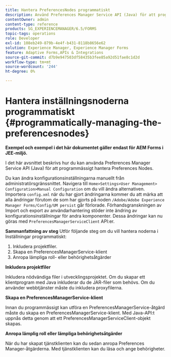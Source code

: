 ```yaml
---
title: Hantera PreferencesNodes programmatiskt
description: Använd Preferences Manager Service API (Java) för att programmässigt hantera Preferences Nodes.
contentOwner: admin
content-type: reference
products: SG_EXPERIENCEMANAGER/6.5/FORMS
topic-tags: operations
role: Developer
exl-id: 108eb249-879b-4e4f-b431-8118b8656e62
solution: Experience Manager, Experience Manager Forms
feature: Adaptive Forms,APIs & Integrations
source-git-commit: d7b9e947503df58435b3fee85a92d51fae8c1d2d
workflow-type: tm+mt
source-wordcount: '244'
ht-degree: 0%

---
```


# Hantera inställningsnoderna programmatiskt {#programmatically-managing-the-preferencesnodes}

**Exempel och exempel i det här dokumentet gäller endast för AEM Forms i JEE-miljö.**

I det här avsnittet beskrivs hur du kan använda Preferences Manager Service API (Java) för att programmässigt hantera Preferences Nodes.

Du kan ändra konfigurationsinställningarna manuellt från administratörsgränssnittet. Navigera till `Home>Settings>User Management> Configuration>Manual Configuration` om du vill ändra alternativen. Importera `config.xml` när du har gjort ändringarna kommer du att märka att alla ändringar förutom de som har gjorts på noden `/Adobe/Adobe Experience Manager Forms/Config/UM persist` går förlorade. Förhandsgranskningen av Import och export av användarhantering stöder inte ändring av konfigurationsinställningar för andra komponenter. Dessa ändringar kan nu göras med `PreferencesManagerServiceClient` API:er.

**Sammanfattning av steg** Utför följande steg om du vill hantera noderna i Inställningar programmatiskt:

1. Inkludera projektfiler.
1. Skapa en PreferencesManagerService-klient
1. Anropa lämpliga roll- eller behörighetsåtgärder

**Inkludera projektfiler**

Inkludera nödvändiga filer i utvecklingsprojektet. Om du skapar ett klientprogram med Java inkluderar du de JAR-filer som behövs. Om du använder webbtjänster måste du inkludera proxyfilerna.

**Skapa en PreferencesManagerService-klient**

Innan du programmässigt kan utföra en PreferencesManagerService-åtgärd måste du skapa en PreferencesManagerService-klient. Med Java-API:t uppnås detta genom att ett PreferencesManagerServiceClient-objekt skapas.

**Anropa lämplig roll eller lämpliga behörighetsåtgärder**

När du har skapat tjänstklienten kan du sedan anropa Preferences Manager-åtgärderna. Med tjänstklienten kan du läsa och ange behörigheter.
